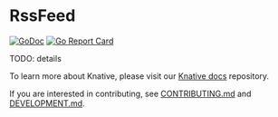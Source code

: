 # RssFeed

[![GoDoc](https://godoc.org/github.com/n3wscott/rssfeed?status.svg)](https://godoc.org/github.com/n3wscott/rssfeed)
[![Go Report Card](https://goreportcard.com/badge/n3wscott/rssfeed)](https://goreportcard.com/report/n3wscott/rssfeed)

TODO: details

To learn more about Knative, please visit our
[Knative docs](https://github.com/knative/docs) repository.

If you are interested in contributing, see [CONTRIBUTING.md](./CONTRIBUTING.md)
and [DEVELOPMENT.md](./DEVELOPMENT.md).
